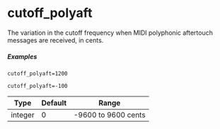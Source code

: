 ---
---
# cutoff_polyaft

The variation in the cutoff frequency when
MIDI polyphonic aftertouch messages are received, in cents.

##### Examples

```
cutoff_polyaft=1200

cutoff_polyaft=-100
```

| Type    | Default | Range               |
| ---     | ---     | ---                 |
| integer | 0       | -9600 to 9600 cents |

